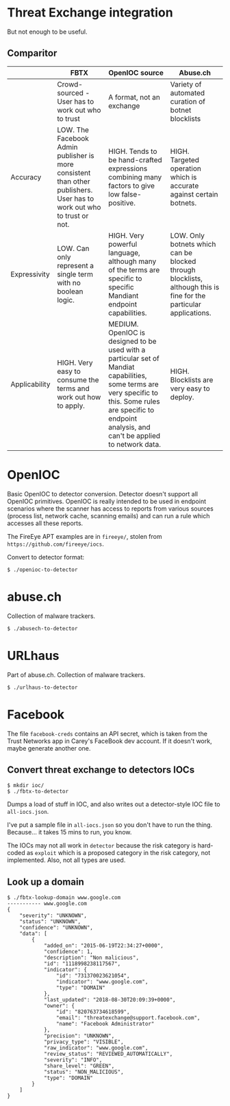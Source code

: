 
# Threat Exchange integration

But not enough to be useful.

## Comparitor

|               | FBTX                                                                                                                    | OpenIOC source                                                                                                                                                                                                     | Abuse.ch                                                                                                           |
|---------------|-------------------------------------------------------------------------------------------------------------------------|--------------------------------------------------------------------------------------------------------------------------------------------------------------------------------------------------------------------|--------------------------------------------------------------------------------------------------------------------|
|               | Crowd-sourced - User has to work out who to trust                                                                     | A format, not an exchange                                                                                                                                                                                        | Variety of automated curation of botnet blocklists                                                               |
| Accuracy      | LOW.  The Facebook Admin publisher is more consistent than other publishers.  User has to work out who to trust or not. | HIGH. Tends to be hand-crafted expressions combining many factors to give low false-positive.                                                                                                                      | HIGH.  Targeted operation which is accurate against certain botnets.                                               |
| Expressivity  | LOW.  Can only represent a single term with no boolean logic.                                                           | HIGH.  Very powerful language, although many of the terms are specific to specific Mandiant endpoint capabilities.                                                                                                 | LOW.  Only botnets which can be blocked through blocklists, although this is fine for the particular applications. |
| Applicability | HIGH.  Very easy to consume the terms and work out how to apply.                                                        | MEDIUM.  OpenIOC is designed to be used with a particular set of Mandiat capabilities, some terms are very specific to this.  Some rules are specific to endpoint analysis, and can't be applied to network data.  | HIGH. Blocklists are very easy to deploy.                                                                          |

# OpenIOC

Basic OpenIOC to detector conversion.  Detector doesn't support all OpenIOC
primitives.  OpenIOC is really intended to be used in endpoint scenarios
where the scanner has access to reports from various sources (process list,
network cache, scanning emails) and can run a rule which accesses all these
reports.

The FireEye APT examples are in `fireeye/`, stolen from
`https://github.com/fireeye/iocs`.

Convert to detector format:

```
$ ./openioc-to-detector
```

# abuse.ch

Collection of malware trackers.

```
$ ./abusech-to-detector
```

# URLhaus

Part of abuse.ch.  Collection of malware trackers.

```
$ ./urlhaus-to-detector
```

# Facebook

The file `facebook-creds` contains an API secret, which is taken from the
Trust Networks app in Carey's FaceBook dev account.  If it doesn't work, maybe
generate another one.

## Convert threat exchange to detectors IOCs

```
$ mkdir ioc/
$ ./fbtx-to-detector
```

Dumps a load of stuff in IOC, and also writes out a detector-style
IOC file to `all-iocs.json`.

I've put a sample file in `all-iocs.json` so you don't have to run the thing.
Because... it takes 15 mins to run, you know.

The IOCs may not all work in `detector` because the risk category is hard-coded
as `exploit` which is a proposed category in the risk category, not
implemented.  Also, not all types are used.

## Look up a domain

```
$ ./fbtx-lookup-domain www.google.com
----------- www.google.com
{
    "severity": "UNKNOWN",
    "status": "UNKNOWN",
    "confidence": "UNKNOWN",
    "data": [
        {
            "added_on": "2015-06-19T22:34:27+0000",
            "confidence": 1,
            "description": "Non malicious",
            "id": "1118998238117567",
            "indicator": {
                "id": "731370023621054",
                "indicator": "www.google.com",
                "type": "DOMAIN"
            },
            "last_updated": "2018-08-30T20:09:39+0000",
            "owner": {
                "id": "820763734618599",
                "email": "threatexchange@support.facebook.com",
                "name": "Facebook Administrator"
            },
            "precision": "UNKNOWN",
            "privacy_type": "VISIBLE",
            "raw_indicator": "www.google.com",
            "review_status": "REVIEWED_AUTOMATICALLY",
            "severity": "INFO",
            "share_level": "GREEN",
            "status": "NON_MALICIOUS",
            "type": "DOMAIN"
        }
    ]
}
```